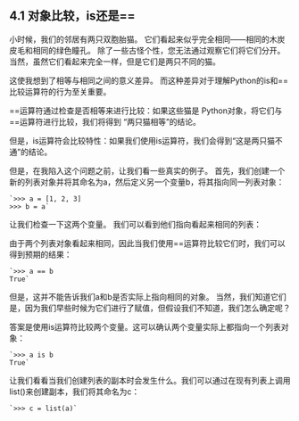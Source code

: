 ## 4.1 对象比较，is还是==

小时候，我们的邻居有两只双胞胎猫。
它们看起来似乎完全相同——相同的木炭皮毛和相同的绿色瞳孔。
除了一些古怪个性，您无法通过观察它们将它们分开。
当然，虽然它们看起来完全一样，但是它们是两只不同的猫。

这使我想到了相等与相同之间的意义差异。
而这种差异对于理解Python的is和==比较运算符的行为至关重要。

==运算符通过检查是否相等来进行比较：如果这些猫是
Python对象，将它们与==运算符进行比较，我们将得到
“两只猫相等”的结论。

但是，is运算符会比较特性：如果我们使用is运算符，我们会得到“这是两只猫不通”的结论。

但是，在我陷入这个问题之前，让我们看一些真实的例子。
首先，我们创建一个新的列表对象并将其命名为a，然后定义另一个变量b，将其指向同一列表对象：
    
    `>>> a = [1, 2, 3]
    >>> b = a`

让我们检查一下这两个变量。
我们可以看到他们指向看起来相同的列表：

由于两个列表对象看起来相同，因此当我们使用==运算符比较它们时，我们可以得到预期的结果：

    `>>> a == b
    True`


但是，这并不能告诉我们a和b是否实际上指向相同的对象。
当然，我们知道它们是，因为我们早些时候为它们进行了赋值，但假设我们不知道，我们怎么确定呢？

答案是使用is运算符比较两个变量。这可以确认两个变量实际上都指向一个列表对象：

    `>>> a is b
    True`

让我们看看当我们创建列表的副本时会发生什么。我们可以通过在现有列表上调用list()来创建副本，我们将其命名为c：

    `>>> c = list(a)`










